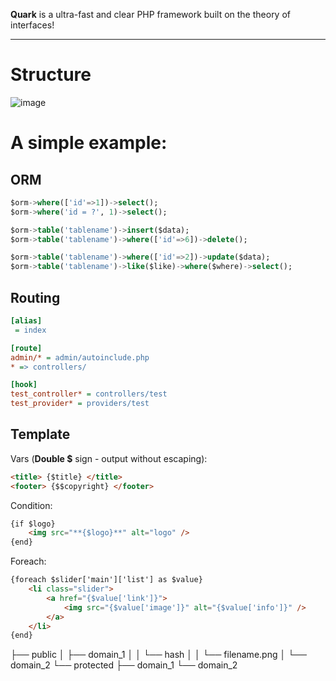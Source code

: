**Quark** is a ultra-fast and clear PHP framework built on the theory of interfaces!

********
# Structure
![image](https://user-images.githubusercontent.com/77342137/206212183-95fbe4ec-57a2-476c-bde9-9c64079b0e71.png)


# A simple example:

## ORM
```sql
$orm->where(['id'=>1])->select();
$orm->where('id = ?', 1)->select();

$orm->table('tablename')->insert($data);
$orm->table('tablename')->where(['id'=>6])->delete();

$orm->table('tablename')->where(['id'=>2])->update($data);
$orm->table('tablename')->like($like)->where($where)->select();
```

## Routing
```ini
[alias]
 = index

[route]
admin/* = admin/autoinclude.php
* => controllers/

[hook]
test_controller* = controllers/test
test_provider* = providers/test
````

## Template

Vars (**Double $** sign - output without escaping):
```html
<title> {$title} </title>
<footer> {$$copyright} </footer>
```

Condition:
```html
{if $logo}
	<img src="**{$logo}**" alt="logo" />
{end}
```

Foreach:
```html
{foreach $slider['main']['list'] as $value}
	<li class="slider">
		<a href="{$value['link']}">
			<img src="{$value['image']}" alt="{$value['info']}" />
		</a>
	</li>
{end}
```











├── public
│     ├── domain_1
│     │     └── hash
│     │           └── filename.png
│     └── domain_2
└── protected
      ├── domain_1
      └── domain_2

